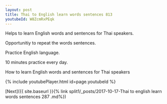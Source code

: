 ```yaml
---
layout: post
title: Thai to English learn words sentences 813 
youtubeId: W8ZcmRxPEqk
---
```

 
 
Helps to learn English words and sentences for Thai speakers.

Opportunitiy to repeat the words sentences. 

Practice English language. 
 
10 minutes practice every day. 
 
How to learn English words and sentences for Thai speakers 
 
{% include youtubePlayer.html id=page.youtubeId %}
 
 
[Next]({{ site.baseurl }}{% link  split1/_posts/2017-10-17-Thai to english learn words sentences 287 .md%})
 
